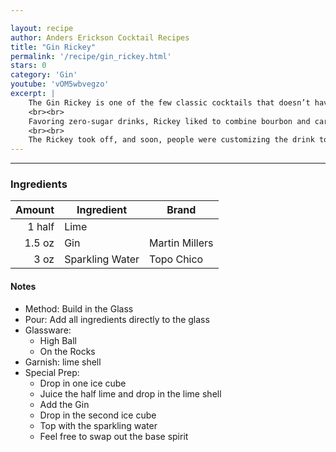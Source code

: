 ```yaml
---

layout: recipe
author: Anders Erickson Cocktail Recipes
title: "Gin Rickey"
permalink: '/recipe/gin_rickey.html'
stars: 0
category: 'Gin'
youtube: 'vOM5wbvegzo'
excerpt: |
    The Gin Rickey is one of the few classic cocktails that doesn’t have an origin muddled by history or shrouded in rumors and innuendo. The invention of this refreshing highball is refreshingly clear: It was named after Joe Rickey, a Democratic lobbyist living in Washington, D.C., during the late 19th century.
    <br><br>
    Favoring zero-sugar drinks, Rickey liked to combine bourbon and carbonated water. One day, he instructed a bartender at Shoomaker’s bar to add some lime to his preferred highball, and the Bourbon Rickey was born. The tart, dry drink is surprisingly balanced considering its lack of sugar and is invigorating on a warm day.
    <br><br>
    The Rickey took off, and soon, people were customizing the drink to their liking, with the Gin Rickey eventually becoming the most popular of them all. This simple twist subs gin for bourbon, taking advantage of the botanical spirit’s natural ability to pair with fresh lime (consider the Gimlet) and sparkling water (think of the Tom Collins). Sugar is present in both the aforementioned cocktails, but the Rickey stands on its own, relying on the gin and lime for flavor and the water for dilution and balance.
---
```


---

### Ingredients

| Amount  | Ingredient     | Brand          |
| -----: | --------------- | -------------- |
| 1 half | Lime            |
| 1.5 oz | Gin             | Martin Millers |
|   3 oz | Sparkling Water | Topo Chico     |

#### Notes

- Method: Build in the Glass
- Pour: Add all ingredients directly to the glass
- Glassware: 
	- High Ball
	- On the Rocks
- Garnish: lime shell
- Special Prep: 
	- Drop in one ice cube
	- Juice the half lime and drop in the lime shell
	- Add the Gin
	- Drop in the second ice cube
	- Top with the sparkling water
	- Feel free to swap out the base spirit